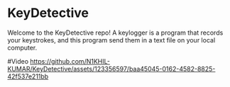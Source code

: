 # KeyDetective

Welcome to the KeyDetective repo! A keylogger is a program that records your keystrokes, and this program send them in a text file on your local computer.

#Video
https://github.com/N1KHIL-KUMAR/KeyDetective/assets/123356597/baa45045-0162-4582-8825-42f537e211bb
